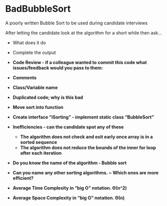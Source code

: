 # BadBubbleSort
A poorly written Bubble Sort to be used during candidate interviews

After letting the candidate look at the algorithm for a short while then ask…
-	What does it do

-	Complete the output

-	<b>Code Review - if a colleague wanted to commit this code what issues/feedback would you pass to them:<b>
  -	Comments
  -	Class/Variable name
  -	Duplicated code; why is this bad
  -	Move sort into function
  -	Create interface “iSorting” - implement static class “BubbleSort”
  
- Inefficiencies - can the candidate spot any of these
  - The algorithm does not check and exit early once array is in a sorted sequence
  - The algorithm does not reduce the bounds of the inner for loop after each iteration
-	Do you know the name of the algorithm - Bubble sort
  -	Can you name any other sorting algorithms.
    ~ Which ones are more efficient?
  -	Average Time Complexity in “big O” notation. Θ(n^2)
  -	Average Space Complexity in “big O” notation. Θ(n)


